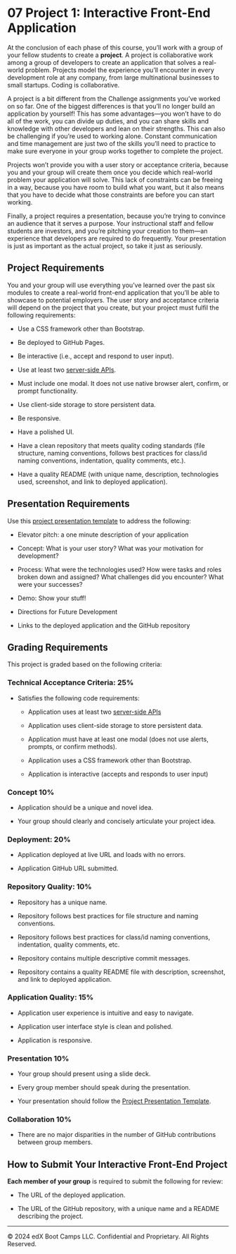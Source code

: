 # 07 Project 1: Interactive Front-End Application

At the conclusion of each phase of this course, you’ll work with a group of your fellow students to create a **project**. A project is collaborative work among a group of developers to create an application that solves a real-world problem. Projects model the experience you’ll encounter in every development role at any company, from large multinational businesses to small startups. Coding is collaborative.

A project is a bit different from the Challenge assignments you’ve worked on so far. One of the biggest differences is that you’ll no longer build an application by yourself! This has some advantages&mdash;you won’t have to do all of the work, you can divide up duties, and you can share skills and knowledge with other developers and lean on their strengths. This can also be challenging if you’re used to working alone. Constant communication and time management are just two of the skills you’ll need to practice to make sure everyone in your group works together to complete the project. 

Projects won’t provide you with a user story or acceptance criteria, because you and your group will create them once you decide which real-world problem your application will solve. This lack of constraints can be freeing in a way, because you have room to build what you want, but it also means that you have to decide what those constraints are before you can start working.

Finally, a project requires a presentation, because you’re trying to convince an audience that it serves a purpose. Your instructional staff and fellow students are investors, and you’re pitching your creation to them&mdash;an experience that developers are required to do frequently. Your presentation is just as important as the actual project, so take it just as seriously.

## Project Requirements

You and your group will use everything you’ve learned over the past six modules to create a real-world front-end application that you’ll be able to showcase to potential employers. The user story and acceptance criteria will depend on the project that you create, but your project must fulfil the following requirements:

* Use a CSS framework other than Bootstrap.

* Be deployed to GitHub Pages.

* Be interactive (i.e., accept and respond to user input).

* Use at least two [server-side APIs](https://coding-boot-camp.github.io/full-stack/apis/api-resources).

* Must include one modal. It does not use native browser alert, confirm, or prompt functionality.

* Use client-side storage to store persistent data.

* Be responsive.

* Have a polished UI.

* Have a clean repository that meets quality coding standards (file structure, naming conventions, follows best practices for class/id naming conventions, indentation, quality comments, etc.).

* Have a quality README (with unique name, description, technologies used, screenshot, and link to deployed application).

## Presentation Requirements

Use this [project presentation template](https://docs.google.com/presentation/d/10QaO9KH8HtUXj__81ve0SZcpO5DbMbqqQr4iPpbwKks/edit?usp=sharing) to address the following: 

* Elevator pitch: a one minute description of your application

* Concept: What is your user story? What was your motivation for development?

* Process: What were the technologies used? How were tasks and roles broken down and assigned? What challenges did you encounter? What were your successes?

* Demo: Show your stuff!

* Directions for Future Development

* Links to the deployed application and the GitHub repository

## Grading Requirements

This project is graded based on the following criteria:

### Technical Acceptance Criteria: 25%

* Satisfies the following code requirements:

  * Application uses at least two [server-side APIs](https://coding-boot-camp.github.io/full-stack/apis/api-resources)

  * Application uses client-side storage to store persistent data.

  * Application must have at least one modal (does not use alerts, prompts, or confirm methods).

  * Application uses a CSS framework other than Bootstrap.

  * Application is interactive (accepts and responds to user input)

### Concept 10%

* Application should be a unique and novel idea.

* Your group should clearly and concisely articulate your project idea.

### Deployment: 20%

* Application deployed at live URL and loads with no errors.

* Application GitHub URL submitted.

### Repository Quality: 10%

* Repository has a unique name.

* Repository follows best practices for file structure and naming conventions.

* Repository follows best practices for class/id naming conventions, indentation, quality comments, etc.

* Repository contains multiple descriptive commit messages.

* Repository contains a quality README file with description, screenshot, and link to deployed application.

### Application Quality: 15%

* Application user experience is intuitive and easy to navigate.

* Application user interface style is clean and polished.

* Application is responsive.

### Presentation 10%

* Your group should present using a slide deck.

* Every group member should speak during the presentation.

* Your presentation should follow the [Project Presentation Template](https://docs.google.com/presentation/d/10QaO9KH8HtUXj__81ve0SZcpO5DbMbqqQr4iPpbwKks/edit?usp=sharing).

### Collaboration 10%

* There are no major disparities in the number of GitHub contributions between group members.

## How to Submit Your Interactive Front-End Project

**Each member of your group** is required to submit the following for review:

* The URL of the deployed application.

* The URL of the GitHub repository, with a unique name and a README describing the project.

---
© 2024 edX Boot Camps LLC. Confidential and Proprietary. All Rights Reserved.
